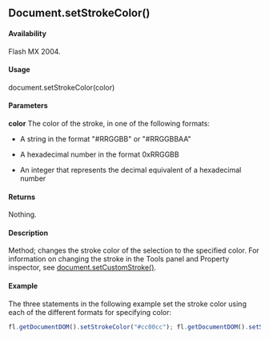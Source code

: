 ## Document.setStrokeColor()

#### Availability

Flash MX 2004.

#### Usage

document.setStrokeColor(color)

#### Parameters

**color** The color of the stroke, in one of the following formats:

-   A string in the format "#RRGGBB" or "#RRGGBBAA"

-   A hexadecimal number in the format 0xRRGGBB

-   An integer that represents the decimal equivalent of a hexadecimal number

#### Returns

Nothing.

#### Description

Method; changes the stroke color of the selection to the specified color. For information on changing the stroke in the Tools panel and Property inspector, see [document.setCustomStroke()](../Document_object/docum480.md).

#### Example

The three statements in the following example set the stroke color using each of the different formats for specifying color:

```javascript
fl.getDocumentDOM().setStrokeColor("#cc00cc"); fl.getDocumentDOM().setStrokeColor(0xcc00cc); fl.getDocumentDOM().setStrokeColor(120000);

```